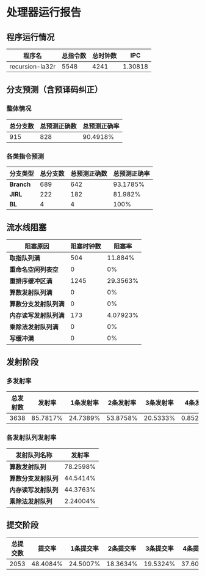 # 处理器运行报告
## 程序运行情况
|程序名|总指令数|总时钟数|IPC|
|---|---|---|---|
|recursion-la32r|5548|4241|1.30818|

## 分支预测（含预译码纠正）
### 整体情况
|总分支数|总预测正确数|总预测正确率|
|---|---|---|
|915|828|90.4918%|

### 各类指令预测
|分支类型|总分支数|总预测正确数|总预测正确率|
|---|---|---|---|
|**Branch**| 689 | 642 | 93.1785%|
|**JIRL**| 222 | 182 | 81.982%|
|**BL**| 4 | 4 | 100%|

## 流水线阻塞
|阻塞原因|阻塞时钟数|阻塞率|
|---|---|---|
|**取指队列满**| 504 | 11.884%|
|**重命名空闲列表空**|0 | 0%|
|**重排序缓冲区满**|1245 | 29.3563%|
|**算数发射队列满**|0 | 0%|
|**算数分支发射队列满**|0 | 0%|
|**内存读写发射队列满**|173 | 4.07923%|
|**乘除法发射队列满**|0 | 0%|
|**写缓冲满**|0 | 0%|

## 发射阶段
### 多发射率
|总发射数|发射率|1条发射率|2条发射率|3条发射率|4条发射率|
|---|---|---|---|---|---|
|3638|85.7817%|24.7389%|53.8758%|20.5333%|0.852117%|

### 各发射队列发射率
|发射队列名称|发射率|
|---|---|
|**算数发射队列**|78.2598%|
|**算数分支发射队列**|44.5414%|
|**内存读写发射队列**|44.3763%|
|**乘除法发射队列**|2.24004%|

## 提交阶段
|总提交数|提交率|1条提交率|2条提交率|3条提交率|4条提交率|
|---|---|---|---|---|---|
|2053|48.4084%|24.5007%|18.3634%|19.5324%|37.6035%|

